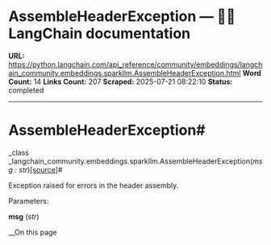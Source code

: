 # AssembleHeaderException — 🦜🔗 LangChain  documentation

**URL:** https://python.langchain.com/api_reference/community/embeddings/langchain_community.embeddings.sparkllm.AssembleHeaderException.html
**Word Count:** 14
**Links Count:** 207
**Scraped:** 2025-07-21 08:22:10
**Status:** completed

---

# AssembleHeaderException\#

_class _langchain\_community.embeddings.sparkllm.AssembleHeaderException\(_msg : str_\)[\[source\]](https://python.langchain.com/api_reference/_modules/langchain_community/embeddings/sparkllm.html#AssembleHeaderException)\#     

Exception raised for errors in the header assembly.

Parameters:     

**msg** \(_str_\)

__On this page